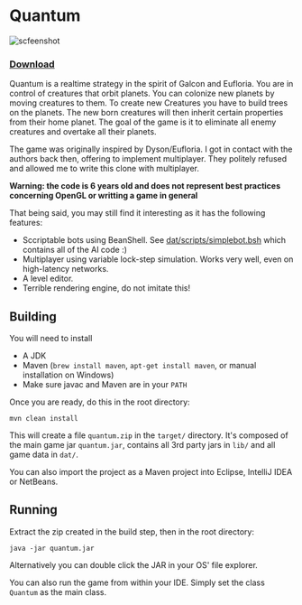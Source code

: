 Quantum
=======
![scfeenshot](https://github.com/badlogic/quantum/blob/master/img/screen.png)

### [Download](http://libgdx.badlogicgames.com/downloads/quantum.zip)

Quantum is a realtime strategy in the spirit of Galcon and Eufloria. You are in control of creatures that orbit planets. You can colonize new planets by moving creatures to them. To create new Creatures you have to build trees on the planets. The new born creatures will then inherit certain properties from their home planet. The goal of the game is it to eliminate all enemy creatures and overtake all their planets.

The game was originally inspired by Dyson/Eufloria. I got in contact with the authors back then, offering to implement multiplayer. They politely refused and allowed me to write this clone with multiplayer.

**Warning: the code is 6 years old and does not represent best practices concerning OpenGL or writting a game in general**

That being said, you may still find it interesting as it has the following features:

* Sccriptable bots using BeanShell. See [dat/scripts/simplebot.bsh](dat/scripts/simplebot.bsh) which contains all of the AI code :)
* Multiplayer using variable lock-step simulation. Works very well, even on high-latency networks.
* A level editor.
* Terrible rendering engine, do not imitate this!

## Building
You will need to install

* A JDK
* Maven (`brew install maven`, `apt-get install maven`, or manual installation on Windows)
* Make sure javac and Maven are in your `PATH`

Once you are ready, do this in the root directory:

```
mvn clean install
```

This will create a file `quantum.zip` in the `target/` directory. It's composed of the main game jar `quantum.jar`, contains all 3rd party jars in `lib/` and all game data in `dat/`.

You can also import the project as a Maven project into Eclipse, IntelliJ IDEA or NetBeans.

## Running
Extract the zip created in the build step, then in the root directory:

```
java -jar quantum.jar
```

Alternatively you can double click the JAR in your OS' file explorer.

You can also run the game from within your IDE. Simply set the class `Quantum` as the main class.


